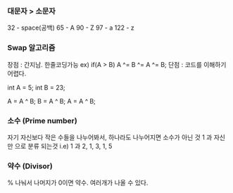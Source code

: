 ### 대문자 > 소문자

32 - space(공백)
65 - A
90 - Z
97 - a
122 - z

### Swap 알고리즘
장점 : 간지남. 한줄코딩가능 ex) if(A > B) A ^= B ^= A ^= B;
단점 : 코드를 이해하기 어렵다.

int A = 5;
int B = 23;

A = A ^ B;
B = A ^ B;
A = A ^ B;

### 소수 (Prime number)
자기 자신보다 작은 수들을 나누어봐서, 하나라도 나누어지면 소수가 아닌 것
1 과 자신만 으로 분류 되는것
i.e) 1 과 2,  1, 3,  1, 5

### 약수 (Divisor)
% 나눠서 나머지가 0이면 약수.
여러개가 나올 수 있다.